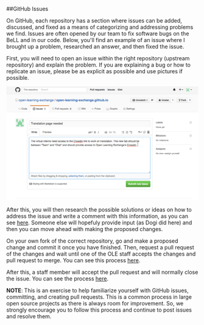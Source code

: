 ##GitHub Issues

On GitHub, each repository has a section where issues can be added, discussed, and fixed as a means of categorizing and addressing problems we find. Issues are often opened by our team to fix software bugs on the BeLL and in our code. Below, you'll find an example of an issue where I brought up a problem, researched an answer, and then fixed the issue.

First, you will need to open an issue within the right repository (upstream repository) and explain the problem. If you are explaining a bug or how to replicate an issue, please be as explicit as possible and use pictures if possible. 

![Providing detail on a new issue](uploads/images/newissue.png)

After this, you will then research the possible solutions or ideas on how to address the issue and write a comment with this information, as you can see [here](https://github.com/open-learning-exchange/open-learning-exchange.github.io/issues/15). Someone else will hopefuly provide input (as Dogi did here) and then you can move ahead with making the proposed changes. 

On your own fork of the correct repository, go and make a proposed change and commit it once you have finished. Then, request a pull request of the changes and wait until one of the OLE staff accepts the changes and pull request to merge. You can see this process [here](https://github.com/EmilyLarkin/EmilyLarkin.github.io/commit/b335125e4c9af9e4ea57b5f5fd1629845732a6c4). 

After this, a staff member will accept the pull request and will normally close the issue. You can see the process [here](https://github.com/open-learning-exchange/open-learning-exchange.github.io/issues/15).

**NOTE**: This is an exercise to help familiarize yourself with GitHub issues, committing, and creating pull requests. This is a common process in large open source projects as there is always room for improvement. So, we strongly encourage you to follow this process and continue to post issues and resolve them.
